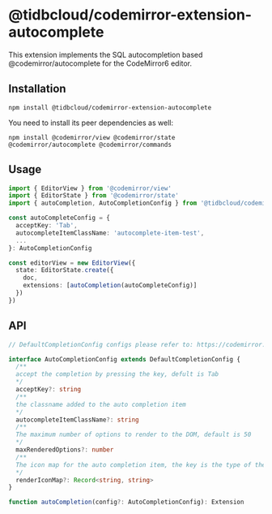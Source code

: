 # @tidbcloud/codemirror-extension-autocomplete

This extension implements the SQL autocompletion based @codemirror/autocomplete for the CodeMirror6 editor.

## Installation

```shell
npm install @tidbcloud/codemirror-extension-autocomplete
```

You need to install its peer dependencies as well:

```shell
npm install @codemirror/view @codemirror/state @codemirror/autocomplete @codemirror/commands
```

## Usage

```ts
import { EditorView } from '@codemirror/view'
import { EditorState } from '@codemirror/state'
import { autoCompletion, AutoCompletionConfig } from '@tidbcloud/codemirror-extension-autocomplete'

const autoCompleteConfig = {
  acceptKey: 'Tab',
  autocompleteItemClassName: 'autocomplete-item-test',
  ...
}: AutoCompletionConfig

const editorView = new EditorView({
  state: EditorState.create({
    doc,
    extensions: [autoCompletion(autoCompleteConfig)]
  })
})
```

## API

```ts
// DefaultCompletionConfig configs please refer to: https://codemirror.net/docs/ref/#autocomplete.autocompletion

interface AutoCompletionConfig extends DefaultCompletionConfig {
  /**
  accept the completion by pressing the key, defult is Tab
  */
  acceptKey?: string
  /**
  the classname added to the auto completion item
  */
  autocompleteItemClassName?: string
  /**
  The maximum number of options to render to the DOM, default is 50
  */
  maxRenderedOptions?: number
  /**
  The icon map for the auto completion item, the key is the type of the completion, the value is the img src
  */
  renderIconMap?: Record<string, string>
}

function autoCompletion(config?: AutoCompletionConfig): Extension
```
